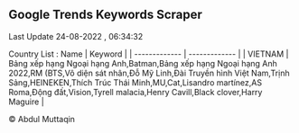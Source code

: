

## Google Trends Keywords Scraper 
 
Last Update 24-08-2022 , 06:34:32

Country List :
 Name  | Keyword |
| ------------- | ------------- |
| VIETNAM | Bảng xếp hạng Ngoại hạng Anh,Batman,Bảng xếp hạng Ngoại hạng Anh 2022,RM (BTS,Vô diện sát nhân,Đỗ Mỹ Linh,Đài Truyền hình Việt Nam,Trịnh Sảng,HEINEKEN,Thích Trúc Thái Minh,MU,Cat,Lisandro martínez,AS Roma,Động đất,Vision,Tyrell malacia,Henry Cavill,Black clover,Harry Maguire |



© Abdul Muttaqin 
